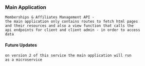 
### Main Application

    Memberships & Affiliates Management API - 
    the main application only contains routes to fetch html pages 
    and their resources and also a view function that calls the 
    api endpoints for client and client admin - in order to access 
    data

    
#### Future Updates
    on version 2 of this service the main application will run 
    as a microservice